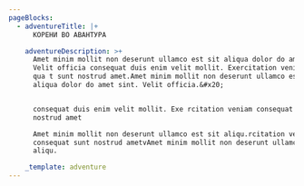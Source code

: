 ```yaml
---
pageBlocks:
  - adventureTitle: |+
      КОРЕНИ ВО АВАНТУРА

    adventureDescription: >+
      Amet minim mollit non deserunt ullamco est sit aliqua dolor do amet sint.
      Velit officia consequat duis enim velit mollit. Exercitation veniamc on se
      qua t sunt nostrud amet.Amet minim mollit non deserunt ullamco est sit
      aliqua dolor do amet sint. Velit officia.&#x20;


      consequat duis enim velit mollit. Exe rcitation veniam consequat sunt
      nostrud amet

      Amet minim mollit non deserunt ullamco est sit aliqu.rcitation veniam
      consequat sunt nostrud ametvAmet minim mollit non deserunt ullamco est sit
      aliqu.

    _template: adventure
---
```


